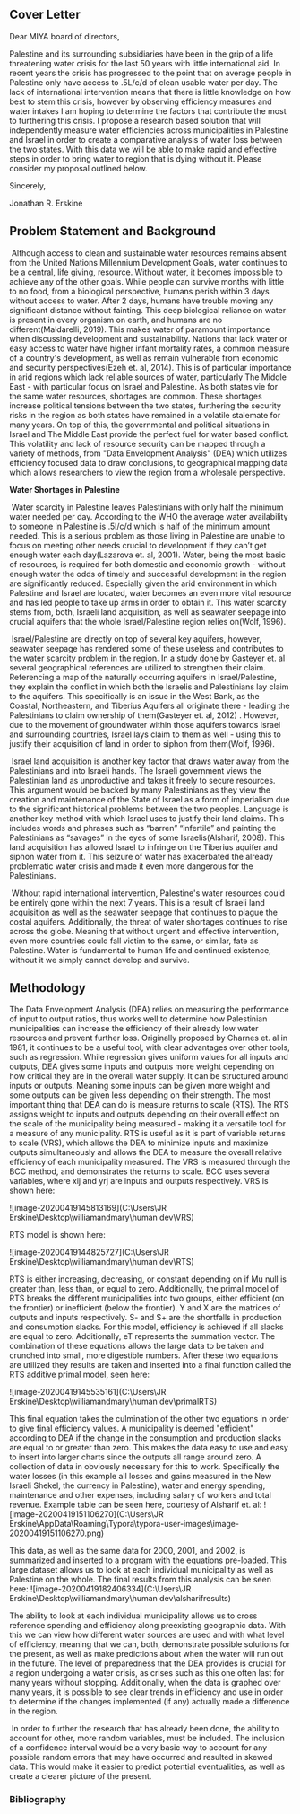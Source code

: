 ## Cover Letter

Dear MIYA board of directors,

Palestine and its surrounding subsidiaries have been in the grip of a life threatening water crisis for the last 50 years with little international aid. In recent years the crisis has progressed to the point that on average people in Palestine only have access to .5L/c/d of clean usable water per day. The lack of international intervention means that there is little knowledge on how best to stem this crisis, however by observing efficiency measures and water intakes I am hoping to determine the factors that contribute the most to furthering this crisis. I propose a research based solution that will independently measure water efficiencies across municipalities in Palestine and Israel in order to create a comparative analysis of water loss between the two states. With this data we will be able to make rapid and effective steps in order to bring water to region that is dying without it. Please consider my proposal outlined below.

Sincerely,

Jonathan R. Erskine

## Problem Statement and Background

​	Although access to clean and sustainable water resources remains absent from the United Nations Millennium Development Goals, water continues to be a central, life giving, resource. Without water, it becomes impossible to achieve any of the other goals. While people can survive months with little to no food, from a biological perspective, humans perish within 3 days without access to water. After 2 days, humans have trouble moving any significant distance without fainting. This deep biological reliance on water is present in every organism on earth, and humans are no different(Maldarelli, 2019). This makes water of paramount importance when discussing development and sustainability. Nations that lack water or easy access to water have higher infant mortality rates, a common measure of a country's development, as well as remain vulnerable from economic and security perspectives(Ezeh et. al, 2014). This is of particular importance in arid regions which lack reliable sources of water, particularly The Middle East - with particular focus on Israel and Palestine. As both states vie for the same water resources, shortages are common. These shortages increase political tensions between the two states, furthering the security risks in the region as both states have remained in a volatile stalemate for many years. On top of this, the governmental and political situations in Israel and The Middle East provide the perfect fuel for water based conflict. This volatility and lack of resource security can be mapped through a variety of methods, from "Data Envelopment Analysis" (DEA) which utilizes efficiency focused data to draw conclusions, to geographical mapping data which allows researchers to view the region from a wholesale perspective. 

**Water Shortages in Palestine**

​	Water scarcity in Palestine leaves Palestinians with only half the minimum water needed per day. According to the WHO the average water availability to someone in Palestine is .5l/c/d which is half of the minimum amount needed. This is a serious problem as those living in Palestine are unable to focus on meeting other needs crucial to development if they can’t get enough water each day(Lazarova et. al, 2001). Water, being the most basic of resources, is required for both domestic and economic growth - without enough water the odds of timely and successful development in the region are significantly reduced. Especially given the arid environment in which Palestine and Israel are located, water becomes an even more vital resource and has led people to take up arms in order to obtain it. This water scarcity stems from, both, Israeli land acquisition, as well as seawater seepage into crucial aquifers that the whole Israel/Palestine region relies on(Wolf, 1996). 

​	Israel/Palestine are directly on top of several key aquifers, however, seawater seepage has rendered some of these useless and contributes to the water scarcity problem in the region. In a study done by Gasteyer et. al several geographical references are utilized to strengthen their claim. Referencing a map of the naturally occurring aquifers in Israel/Palestine, they explain the conflict in which both the Israelis and Palestinians lay claim to the aquifers. This specifically is an issue in the West Bank, as the Coastal, Northeastern, and Tiberius Aquifers all originate there - leading the Palestinians to claim ownership of them(Gasteyer et. al, 2012) . However, due to the movement of groundwater within those aquifers towards Israel and surrounding countries, Israel lays claim to them as well - using this to justify their acquisition of land in order to siphon from them(Wolf, 1996).

​	Israel land acquisition is another key factor that draws water away from the Palestinians and into Israeli hands. The Israeli government views the Palestinian land as unproductive and takes it freely to secure resources. This argument would be backed by many Palestinians as they view the creation and maintenance of the State of Israel as a form of imperialism due to the significant historical problems between the two peoples. Language is another key method with which Israel uses to justify their land claims. This includes words and phrases such as “barren” “infertile” and painting the Palestinians as “savages” in the eyes of some Israelis(Alsharif, 2008). This land acquisition has allowed Israel to infringe on the Tiberius aquifer and siphon water from it. This seizure of water has exacerbated the already problematic water crisis and made it even more dangerous for the Palestinians. 

​	Without rapid international intervention, Palestine's water resources could be entirely gone within the next 7 years. This is a result of Israeli land acquisition as well as the seawater seepage that continues to plague the costal aquifers. Additionally, the threat of water shortages continues to rise across the globe. Meaning that without urgent and effective intervention, even more countries could fall victim to the same, or similar, fate as Palestine. Water is fundamental to human life and continued existence, without it we simply cannot develop and survive. 

## Methodology

The Data Envelopment Analysis (DEA) relies on measuring the performance of input to output ratios, thus works well to determine how Palestinian municipalities can increase the efficiency of their already low water resources and prevent further loss. Originally proposed by Charnes et. al in 1981, it continues to be a useful tool, with clear advantages over other tools, such as regression. While regression gives uniform values for all inputs and outputs, DEA gives some inputs and outputs more weight depending on how critical they are in the overall water supply. It can be structured around inputs or outputs. Meaning some inputs can be given more weight and some outputs can be given less depending on their strength. The most important thing that DEA can do is measure returns to scale (RTS). The RTS assigns weight to inputs and outputs depending on their overall effect on the scale of the municipality being measured - making it a versatile tool for a measure of any municipality. RTS is useful as it is part of variable returns to scale (VRS), which allows the DEA to minimize inputs and maximize outputs simultaneously and allows the DEA to measure the overall relative efficiency of each municipality measured. The VRS is measured through the BCC method, and demonstrates the returns to scale. BCC uses several variables, where xij and yrj are inputs and outputs respectively. VRS is shown here:

![image-20200419145813169](C:\Users\JR Erskine\Desktop\williamandmary\human dev\VRS)

RTS model is shown here:

 ![image-20200419144825727](C:\Users\JR Erskine\Desktop\williamandmary\human dev\RTS)

RTS is either increasing, decreasing, or constant depending on if Mu null is greater than, less than, or equal to zero. Additionally, the primal model of RTS breaks the different municipalities into two groups, either efficient (on the frontier) or inefficient (below the frontier). Y and X are the matrices of outputs and inputs respectively. S- and S+ are the shortfalls in production and consumption slacks. For this model, efficiency is achieved if all slacks are equal to zero.  Additionally, eT represents the summation vector. The combination of these equations allows the large data to be taken and crunched into small, more digestible numbers. After these two equations are utilized they results are taken and inserted into a final function called the RTS additive primal model, seen here: 

![image-20200419145535161](C:\Users\JR Erskine\Desktop\williamandmary\human dev\primalRTS)

This final equation takes the culmination of the other two equations in order to give final efficiency values. A municipality is deemed "efficient" according to DEA if the change in the consumption and production slacks are equal to or greater than zero. This makes the data easy to use and easy to insert into larger charts since the outputs all range around zero. A collection of data in obviously necessary for this to work. Specifically the water losses (in this example all losses and gains measured in the New Israeli Shekel, the currency in Palestine), water and energy spending, maintenance and other expenses, including salary of workers and total revenue. Example table can be seen here, courtesy of Alsharif et. al: ![image-20200419151106270](C:\Users\JR Erskine\AppData\Roaming\Typora\typora-user-images\image-20200419151106270.png)

This data, as well as the same data for 2000, 2001, and 2002, is summarized and inserted to a program with the equations pre-loaded. This large dataset allows us to look at each individual municipality as well as Palestine on the whole. The final results from this analysis can be seen here: ![image-20200419182406334](C:\Users\JR Erskine\Desktop\williamandmary\human dev\alsharifresults)

 The ability to look at each individual municipality allows us to cross reference spending and efficiency along preexisting geographic data. With this we can view how different water sources are used and with what level of efficiency, meaning that we can, both, demonstrate possible solutions for the present, as well as make predictions about when the water will run out in the future. The level of preparedness that the DEA provides is crucial for a region undergoing a water crisis, as crises such as this one often last for many years without stopping. Additionally, when the data is graphed over many years, it is possible to see clear trends in efficiency and use in order to determine if the changes implemented (if any) actually made a difference in the region. 

​	In order to further the research that has already been done, the ability to account for other, more random variables, must be included. The inclusion of a confidence interval would be a very basic way to account for any possible random errors that may have occurred and resulted in skewed data. This would make it easier to predict potential eventualities, as well as create a clearer picture of the present. 

### Bibliography
